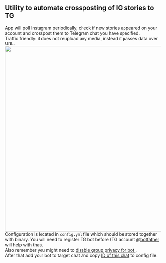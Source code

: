 ##  Utility to automate crossposting of  IG stories to TG

App will poll Instagram periodically, check if new stories appeared on your account and crosspost them to Telegram chat you have specified.  
Traffic friendly: it does not reupload any media, instead it passes data over URL.  
<img src="https://github.com/gordeyg/ig2tg/misc/screenshot.png" width="600">  
Configuration is located in `config.yml` file which should be stored together with binary.
You will need to register TG bot before (TG account [@botfather](tg://resolve?domain=botfather) will help with that).  
Also remember you might need to [disable group privacy for bot ](https://stackoverflow.com/questions/50204633/allow-bot-to-access-telegram-group-messages "disable group privacy for bot ").  
After that add your bot to target chat and copy [ID of this chat](https://stackoverflow.com/questions/32423837/telegram-bot-how-to-get-a-group-chat-id "ID of this chat") to config file.


